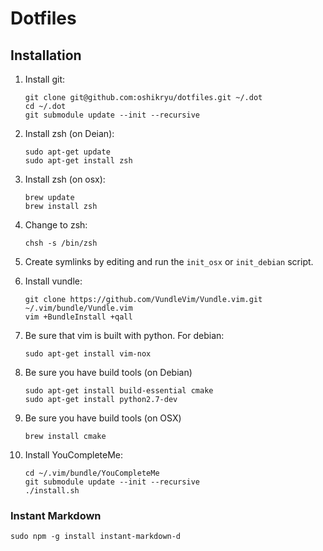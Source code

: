 # Dotfiles

## Installation

1. Install git:
    
    ```
    git clone git@github.com:oshikryu/dotfiles.git ~/.dot
    cd ~/.dot
    git submodule update --init --recursive
    ```

2. Install zsh (on Deian):

    ```
    sudo apt-get update
    sudo apt-get install zsh
    ```

3. Install zsh (on osx):

    ```
    brew update
    brew install zsh
    ```

4. Change to zsh:

    ```
    chsh -s /bin/zsh
    ```

5. Create symlinks by editing and run the `init_osx` or `init_debian` script.


6. Install vundle:

    ```
    git clone https://github.com/VundleVim/Vundle.vim.git ~/.vim/bundle/Vundle.vim
    vim +BundleInstall +qall
    ```

7. Be sure that vim is built with python. For debian: 

    ```sudo apt-get install vim-nox```


8. Be sure you have build tools (on Debian)

    ```
    sudo apt-get install build-essential cmake
    sudo apt-get install python2.7-dev
    ```

9. Be sure you have build tools (on OSX)

    ```brew install cmake```

10. Install YouCompleteMe:

    ```
    cd ~/.vim/bundle/YouCompleteMe
    git submodule update --init --recursive
    ./install.sh
    ```


### Instant Markdown

    sudo npm -g install instant-markdown-d
